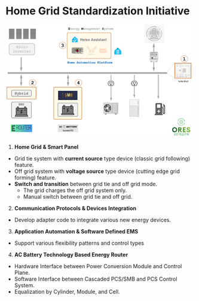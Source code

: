# Home Grid Standardization Initiative

![Standardization](./images/HomeGrid_Standardization_Initiative.png)

1. **Home Grid & Smart Panel**
  - Grid tie system with **current source** type device (classic grid following) feature.
  - Off grid system with **voltage source** type device (cutting edge grid forming) feature.
  - **Switch and transition** between grid tie and off grid mode.
    - The grid charges the off grid system only.
    - Manual switch between grid tie and off grid.
 
2. **Communication Protocols & Devices Integration** 
 - Develop adapter code to integrate various new energy devices.
 
3. **Application Automation & Software Defined EMS**
  - Support various flexibility patterns and control types

4. **AC Battery Technology Based Energy Router** 
  - Hardware Interface between Power Conversion Module and Control Plane.
  - Software Interface between Cascaded PCS/SMB and PCS Control System.
  - Equalization by Cylinder, Module, and Cell.
